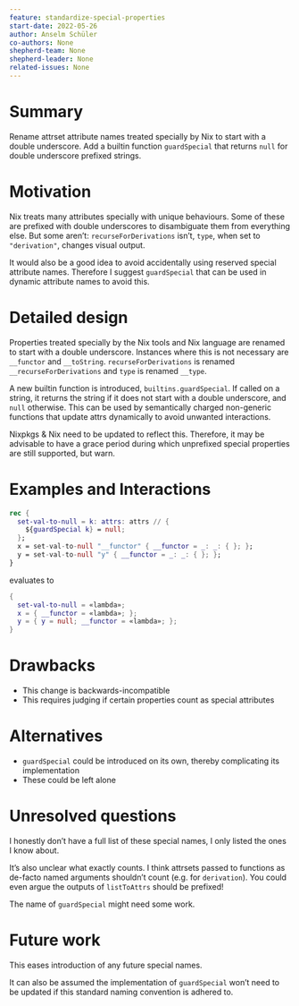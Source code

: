 ```yaml
---
feature: standardize-special-properties
start-date: 2022-05-26
author: Anselm Schüler
co-authors: None
shepherd-team: None
shepherd-leader: None
related-issues: None
---
```


# Summary
[summary]: #summary

Rename attrset attribute names treated specially by Nix to start with a double underscore.
Add a builtin function `guardSpecial` that returns `null` for double underscore prefixed strings.

# Motivation
[motivation]: #motivation

Nix treats many attributes specially with unique behaviours. Some of these are prefixed with double underscores to disambiguate them from everything else. But some aren’t: `recurseForDerivations` isn’t, `type`, when set to `"derivation"`, changes visual output.

It would also be a good idea to avoid accidentally using reserved special attribute names. Therefore I suggest `guardSpecial` that can be used in dynamic attribute names to avoid this.

# Detailed design
[design]: #detailed-design

Properties treated specially by the Nix tools and Nix language are renamed to start with a double underscore. Instances where this is not necessary are `__functor` and `__toString`. `recurseForDerivations` is renamed `__recurseForDerivations` and `type` is renamed `__type`.

A new builtin function is introduced, `builtins.guardSpecial`.
If called on a string, it returns the string if it does not start with a double underscore, and `null` otherwise. This can be used by semantically charged non-generic functions that update attrs dynamically to avoid unwanted interactions.

Nixpkgs & Nix need to be updated to reflect this. Therefore, it may be advisable to have a grace period during which unprefixed special properties are still supported, but warn.

# Examples and Interactions
[examples-and-interactions]: #examples-and-interactions

```nix
rec {
  set-val-to-null = k: attrs: attrs // {
    ${guardSpecial k} = null;
  };
  x = set-val-to-null "__functor" { __functor = _: _: { }; };
  y = set-val-to-null "y" { __functor = _: _: { }; };
}
```
evaluates to
```nix
{
  set-val-to-null = «lambda»;
  x = { __functor = «lambda»; };
  y = { y = null; __functor = «lambda»; };
}
```

# Drawbacks
[drawbacks]: #drawbacks

- This change is backwards-incompatible
- This requires judging if certain properties count as special attributes

# Alternatives
[alternatives]: #alternatives

- `guardSpecial` could be introduced on its own, thereby complicating its implementation
- These could be left alone

# Unresolved questions
[unresolved]: #unresolved-questions

I honestly don’t have a full list of these special names, I only listed the ones I know about.

It’s also unclear what exactly counts. I think attrsets passed to functions as de-facto named arguments shouldn’t count (e.g. for `derivation`). You could even argue the outputs of `listToAttrs` should be prefixed!

The name of `guardSpecial` might need some work.

# Future work
[future]: #future-work

This eases introduction of any future special names.

It can also be assumed the implementation of `guardSpecial` won’t need to be updated if this standard naming convention is adhered to.
